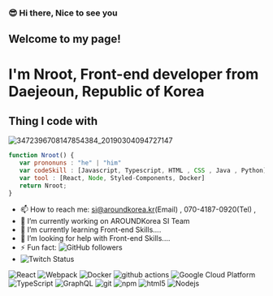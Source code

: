 ### :sunglasses: Hi there, Nice to see you

  ## Welcome to my page!
  
  # I'm Nroot, Front-end developer from Daejeoun, Republic of Korea 
  
  ## Thing I code with
  
  ![3472396708147854384_20190304094727147](https://user-images.githubusercontent.com/44187289/168232533-b9a7edab-f064-481f-8417-3998ea871ae4.PNG)

   ```javascript
   function Nroot() {
      var prononuns : "he" | "him"
      var codeSkill : [Javascript, Typescript, HTML , CSS , Java , Python]
      var tool : [React, Node, Styled-Components, Docker]
      return Nroot;
}
```
- 📫 How to reach me:  si@aroundkorea.kr(Email) , 070-4187-0920(Tel) , 
- 🔭 I’m currently working on AROUNDKorea SI Team
- 🌱 I’m currently learning Front-end Skills....
- 🤔 I’m looking for help with Front-end Skills....
- ⚡ Fun fact:    ![GitHub followers](https://img.shields.io/github/followers/Nroot33?style=social)
- ![Twitch Status](https://img.shields.io/twitch/status/Nroot33?style=social)

<p>
 <img alt="React" src="https://img.shields.io/badge/-React-45b8d8?style=flat-square&logo=react&logoColor=white" />
  <img alt="Webpack" src="https://img.shields.io/badge/-Webpack-8DD6F9?style=flat-square&logo=webpack&logoColor=white" /> 
  <img alt="Docker" src="https://img.shields.io/badge/-Docker-46a2f1?style=flat-square&logo=docker&logoColor=white" />
  <img alt="github actions" src="https://img.shields.io/badge/-Github_Actions-2088FF?style=flat-square&logo=github-actions&logoColor=white" />
  <img alt="Google Cloud Platform" src="https://img.shields.io/badge/-Google_Cloud_Platform-1a73e8?style=flat-square&logo=google-cloud&logoColor=white" />
  <img alt="TypeScript" src="https://img.shields.io/badge/-TypeScript-007ACC?style=flat-square&logo=typescript&logoColor=white" />
    <img alt="GraphQL" src="https://img.shields.io/badge/-GraphQL-E10098?style=flat-square&logo=graphql&logoColor=white" />
     <img alt="git" src="https://img.shields.io/badge/-Git-F05032?style=flat-square&logo=git&logoColor=white" />
       <img alt="npm" src="https://img.shields.io/badge/-NPM-CB3837?style=flat-square&logo=npm&logoColor=white" />
  <img alt="html5" src="https://img.shields.io/badge/-HTML5-E34F26?style=flat-square&logo=html5&logoColor=white" />
    <img alt="Nodejs" src="https://img.shields.io/badge/-Nodejs-43853d?style=flat-square&logo=Node.js&logoColor=white" />
</p>

